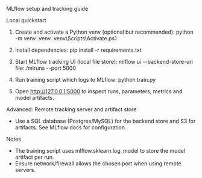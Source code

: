 MLflow setup and tracking guide

Local quickstart
1. Create and activate a Python venv (optional but recommended):
   python -m venv .venv
   .venv\Scripts\Activate.ps1

2. Install dependencies:
   pip install -r requirements.txt

3. Start MLflow tracking UI (local file store):
   mlflow ui --backend-store-uri file:./mlruns --port 5000

4. Run training script which logs to MLflow:
   python train.py

5. Open http://127.0.0.1:5000 to inspect runs, parameters, metrics and model artifacts.

Advanced: Remote tracking server and artifact store
- Use a SQL database (Postgres/MySQL) for the backend store and S3 for artifacts. See MLflow docs for configuration.

Notes
- The training script uses mlflow.sklearn.log_model to store the model artifact per run.
- Ensure network/firewall allows the chosen port when using remote servers.
